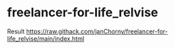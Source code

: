 # freelancer-for-life_relvise

Result https://raw.githack.com/janChorny/freelancer-for-life_relvise/main/index.html